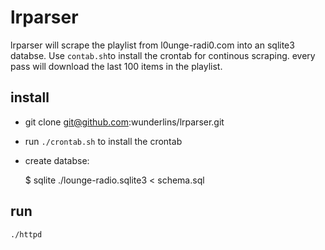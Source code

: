 # lrparser

lrparser will scrape the playlist from l0unge-radi0.com into an sqlite3 databse.
Use `contab.sh`to install the crontab for continous scraping. every pass will 
download the last 100 items in the playlist. 

## install
- git clone git@github.com:wunderlins/lrparser.git
- run `./crontab.sh` to install the crontab
- create databse:

	$ sqlite ./lounge-radio.sqlite3 < schema.sql
	
## run

	./httpd
